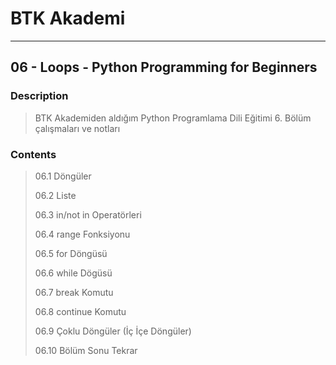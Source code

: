 # BTK Akademi
___

## 06 - Loops - Python Programming for Beginners

### Description
> BTK Akademiden aldığım Python Programlama Dili Eğitimi 6. Bölüm çalışmaları ve notları

### Contents
> 06.1 Döngüler
> 
> 06.2 Liste
> 
> 06.3 in/not in Operatörleri
> 
> 06.4 range Fonksiyonu
> 
> 06.5 for Döngüsü
> 
> 06.6 while Dögüsü
> 
> 06.7 break Komutu
> 
> 06.8 continue Komutu
> 
> 06.9 Çoklu Döngüler (İç İçe Döngüler)
> 
> 06.10 Bölüm Sonu Tekrar